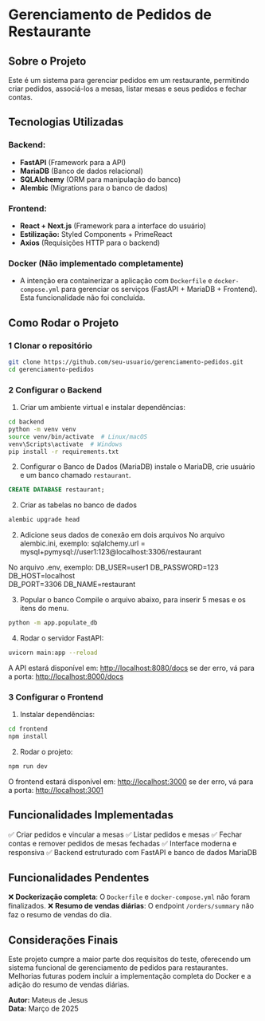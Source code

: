 # Gerenciamento de Pedidos de Restaurante

## Sobre o Projeto
Este é um sistema para gerenciar pedidos em um restaurante, permitindo criar pedidos, associá-los a mesas, listar mesas e seus pedidos e fechar contas.

## Tecnologias Utilizadas

### Backend:
- **FastAPI** (Framework para a API)
- **MariaDB** (Banco de dados relacional)
- **SQLAlchemy** (ORM para manipulação do banco)
- **Alembic** (Migrations para o banco de dados)

### Frontend:
- **React + Next.js** (Framework para a interface do usuário)
- **Estilização:** Styled Components + PrimeReact
- **Axios** (Requisições HTTP para o backend)

### Docker (Não implementado completamente)
- A intenção era containerizar a aplicação com `Dockerfile` e `docker-compose.yml` para gerenciar os serviços (FastAPI + MariaDB + Frontend). Esta funcionalidade não foi concluída.


## Como Rodar o Projeto

### 1️ Clonar o repositório
```bash
git clone https://github.com/seu-usuario/gerenciamento-pedidos.git
cd gerenciamento-pedidos
```

### 2️ Configurar o Backend
1. Criar um ambiente virtual e instalar dependências:
```bash
cd backend
python -m venv venv
source venv/bin/activate  # Linux/macOS
venv\Scripts\activate  # Windows
pip install -r requirements.txt
```

2. Configurar o Banco de Dados (MariaDB)
instale o MariaDB, crie usuário e um banco chamado `restaurant`.
```sql
CREATE DATABASE restaurant;
```

2. Criar as tabelas no banco de dados
```bash
alembic upgrade head
```

2. Adicione seus dados de conexão em dois arquivos
No arquivo alembic.ini, exemplo: sqlalchemy.url = mysql+pymysql://user1:123@localhost:3306/restaurant

No arquivo .env, exemplo: 
DB_USER=user1
DB_PASSWORD=123
DB_HOST=localhost  
DB_PORT=3306
DB_NAME=restaurant

3. Popular o banco
Compile o arquivo abaixo, para inserir 5 mesas e os itens do menu.
```bash
python -m app.populate_db
```

4. Rodar o servidor FastAPI:
```bash
uvicorn main:app --reload
```
A API estará disponível em: [http://localhost:8080/docs](http://localhost:8080/docs)
se der erro, vá para a porta: [http://localhost:8000/docs](http://localhost:8080/docs)

### 3️ Configurar o Frontend
1. Instalar dependências:
```bash
cd frontend
npm install
```
2. Rodar o projeto:
```bash
npm run dev
```
O frontend estará disponível em: [http://localhost:3000](http://localhost:3000)
se der erro, vá para a porta: [http://localhost:3001](http://localhost:3001)


## Funcionalidades Implementadas
✅ Criar pedidos e vincular a mesas
✅ Listar pedidos e mesas
✅ Fechar contas e remover pedidos de mesas fechadas
✅ Interface moderna e responsiva
✅ Backend estruturado com FastAPI e banco de dados MariaDB

## Funcionalidades Pendentes
❌ **Dockerização completa**: O `Dockerfile` e `docker-compose.yml` não foram finalizados.
❌ **Resumo de vendas diárias**: O endpoint `/orders/summary` não faz o resumo de vendas do dia.

## Considerações Finais
Este projeto cumpre a maior parte dos requisitos do teste, oferecendo um sistema funcional de gerenciamento de pedidos para restaurantes. Melhorias futuras podem incluir a implementação completa do Docker e a adição do resumo de vendas diárias.

**Autor:** Mateus de Jesus  
**Data:** Março de 2025
